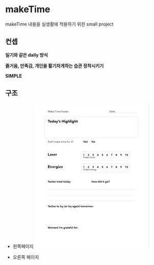 # makeTime

makeTime 내용을 실생활에 적용하기 위한 small project

## 컨셉

**일기와 같은 daily 방식**  

**즐거움, 만족감, 개인을 활기차게하는 습관 정착시키기**  

**SIMPLE**

## 구조

- 왼쪽페이지
![Base 골격](https://github.com/bluewow/makeTime/blob/master/assets/layout.png)

- 오른쪽 페이지


<!--stackedit_data:
eyJoaXN0b3J5IjpbMjA4NjE2OTYxMl19
-->